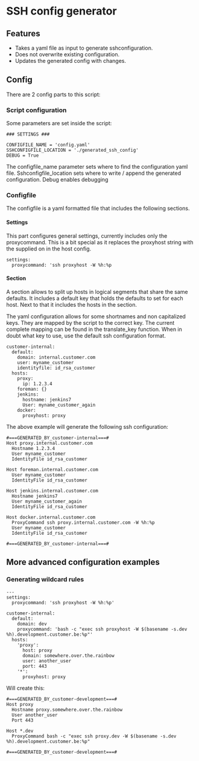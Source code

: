 # SSH config generator

## Features

 - Takes a yaml file as input to generate sshconfiguration.
 - Does not overwrite existing configuration.
 - Updates the generated config with changes.

## Config

There are 2 config parts to this script:

### Script configuration

Some parameters are set inside the script:

```
### SETTINGS ###

CONFIGFILE_NAME = 'config.yaml'
SSHCONFIGFILE_LOCATION = './generated_ssh_config'
DEBUG = True
```

The configfile_name parameter sets where to find the configuration yaml file.
Sshconfigfile_location sets where to write / append the generated configuration.
Debug enables debugging

### Configfile

The configfile is a yaml formatted file that includes the following sections.

#### Settings

This part configures general settings, currently includes only the proxycommand.
This is a bit special as it replaces the proxyhost string with the supplied on in the host config.

```
settings:
  proxycommand: 'ssh proxyhost -W %h:%p
```

#### Section

A section allows to split up hosts in logical segments that share the same defaults.
It includes a default key that holds the defaults to set for each host.
Next to that it includes the hosts in the section.

The yaml configuration allows for some shortnames and non capitalized keys.
They are mapped by the script to the correct key. The current complete mapping can be found in the translate_key function.
When in doubt what key to use, use the default ssh configuration format.

```
customer-internal:
  default:
    domain: internal.customer.com
    user: myname_customer
    identityfile: id_rsa_customer
  hosts:
    proxy:
      ip: 1.2.3.4
    foreman: {}
    jenkins:
      hostname: jenkins7
      User: myname_customer_again
    docker:
      proxyhost: proxy
```

The above example will generate the following ssh configuration:
```
#===GENERATED_BY_customer-internal===#
Host proxy.internal.customer.com
  Hostname 1.2.3.4
  User myname_customer
  IdentityFile id_rsa_customer

Host foreman.internal.customer.com
  User myname_customer
  IdentityFile id_rsa_customer

Host jenkins.internal.customer.com
  Hostname jenkins7
  User myname_customer_again
  IdentityFile id_rsa_customer

Host docker.internal.customer.com
  ProxyCommand ssh proxy.internal.customer.com -W %h:%p
  User myname_customer
  IdentityFile id_rsa_customer

#===GENERATED_BY_customer-internal===#
```

## More advanced configuration examples

### Generating wildcard rules

```
---
settings:
  proxycommand: 'ssh proxyhost -W %h:%p'

customer-internal:
  default:
    domain: dev
    proxycommand: 'bash -c "exec ssh proxyhost -W $(basename -s.dev %h).development.customer.be:%p"'
  hosts:
    'proxy':
      host: proxy
      domain: somewhere.over.the.rainbow
      user: another_user
      port: 443
    '*':
      proxyhost: proxy
```

Will create this:
```
#===GENERATED_BY_customer-development===#
Host proxy
  Hostname proxy.somewhere.over.the.rainbow
  User another_user
  Port 443

Host *.dev
  ProxyCommand bash -c "exec ssh proxy.dev -W $(basename -s.dev %h).development.customer.be:%p"

#===GENERATED_BY_customer-development===#
```

